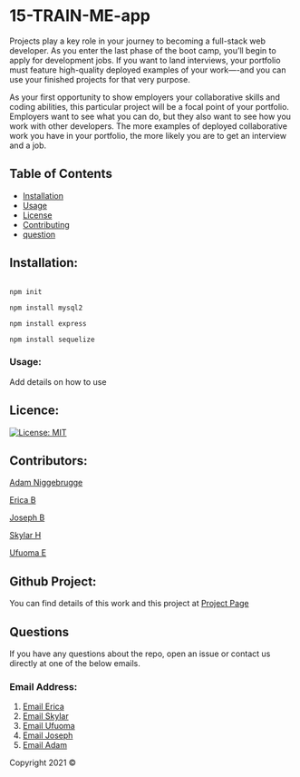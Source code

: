 # 15-TRAIN-ME-app

Projects play a key role in your journey to becoming a full-stack web developer. As you enter the last phase of the boot camp, you’ll begin to apply for development jobs. If you want to land interviews, your portfolio must feature high-quality deployed examples of your work—-and you can use your finished projects for that very purpose.

As your first opportunity to show employers your collaborative skills and coding abilities, this particular project will be a focal point of your portfolio. Employers want to see what you can do, but they also want to see how you work with other developers. The more examples of deployed collaborative work you have in your portfolio, the more likely you are to get an interview and a job.

## Table of Contents 
- [Installation](#installation)
- [Usage](#usage)
- [License](#license)
- [Contributing](#contributing)
- [question](#questions)



## Installation:
```

npm init

npm install mysql2

npm install express

npm install sequelize

```

### Usage:
Add details on how to use
             

## Licence:

[![License: MIT](https://img.shields.io/badge/License-MIT-yellow.svg)](https://opensource.org/licenses/MIT)

## Contributors:
 [Adam Niggebrugge](https://github.com/adam-niggebrugge)

 [Erica B](https://github.com/unicorninvirgo)

 [Joseph B](https://github.com/Genius2k21)

 [Skylar H](https://github.com/Skylar-Harwell)

 [Ufuoma E](https://github.com/uekemike)


## Github Project:
You can find details of  this work and this project at [Project Page](https://github.com/Genius2k21/15-TrainMe2GetFit/projects/1)
            


## Questions
If you have any questions about the repo, open an issue or contact us directly at one of the below emails. 

### Email Address:

1. [Email Erica](mailto:ebaity@anologics.com)
2. [Email Skylar](mailto:randompinkerton@gmail.com)
3. [Email Ufuoma](mailto:uekemike@yahoo.com)
4. [Email Joseph](mailto:)
5. [Email Adam](mailto:adam.niggebrugge@gmail.com)

Copyright 2021 &copy;
